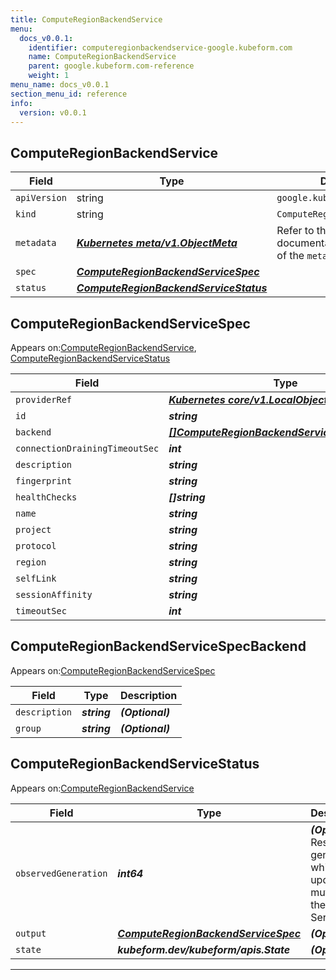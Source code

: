 ```yaml
---
title: ComputeRegionBackendService
menu:
  docs_v0.0.1:
    identifier: computeregionbackendservice-google.kubeform.com
    name: ComputeRegionBackendService
    parent: google.kubeform.com-reference
    weight: 1
menu_name: docs_v0.0.1
section_menu_id: reference
info:
  version: v0.0.1
---
```


## ComputeRegionBackendService
| Field | Type | Description |
| ------ | ----- | ----------- |
| `apiVersion` | string | `google.kubeform.com/v1alpha1` |
|    `kind` | string | `ComputeRegionBackendService` |
| `metadata` | ***[Kubernetes meta/v1.ObjectMeta](https://kubernetes.io/docs/reference/generated/kubernetes-api/v1.13/#objectmeta-v1-meta)***|Refer to the Kubernetes API documentation for the fields of the `metadata` field.|
| `spec` | ***[ComputeRegionBackendServiceSpec](#computeregionbackendservicespec)***||
| `status` | ***[ComputeRegionBackendServiceStatus](#computeregionbackendservicestatus)***||
## ComputeRegionBackendServiceSpec

Appears on:[ComputeRegionBackendService](#computeregionbackendservice), [ComputeRegionBackendServiceStatus](#computeregionbackendservicestatus)

| Field | Type | Description |
| ------ | ----- | ----------- |
| `providerRef` | ***[Kubernetes core/v1.LocalObjectReference](https://kubernetes.io/docs/reference/generated/kubernetes-api/v1.13/#localobjectreference-v1-core)***||
| `id` | ***string***||
| `backend` | ***[[]ComputeRegionBackendServiceSpecBackend](#computeregionbackendservicespecbackend)***| ***(Optional)*** |
| `connectionDrainingTimeoutSec` | ***int***| ***(Optional)*** |
| `description` | ***string***| ***(Optional)*** |
| `fingerprint` | ***string***| ***(Optional)*** |
| `healthChecks` | ***[]string***||
| `name` | ***string***||
| `project` | ***string***| ***(Optional)*** |
| `protocol` | ***string***| ***(Optional)*** |
| `region` | ***string***| ***(Optional)*** |
| `selfLink` | ***string***| ***(Optional)*** |
| `sessionAffinity` | ***string***| ***(Optional)*** |
| `timeoutSec` | ***int***| ***(Optional)*** |
## ComputeRegionBackendServiceSpecBackend

Appears on:[ComputeRegionBackendServiceSpec](#computeregionbackendservicespec)

| Field | Type | Description |
| ------ | ----- | ----------- |
| `description` | ***string***| ***(Optional)*** |
| `group` | ***string***| ***(Optional)*** |
## ComputeRegionBackendServiceStatus

Appears on:[ComputeRegionBackendService](#computeregionbackendservice)

| Field | Type | Description |
| ------ | ----- | ----------- |
| `observedGeneration` | ***int64***| ***(Optional)*** Resource generation, which is updated on mutation by the API Server.|
| `output` | ***[ComputeRegionBackendServiceSpec](#computeregionbackendservicespec)***| ***(Optional)*** |
| `state` | ***kubeform.dev/kubeform/apis.State***| ***(Optional)*** |
---
